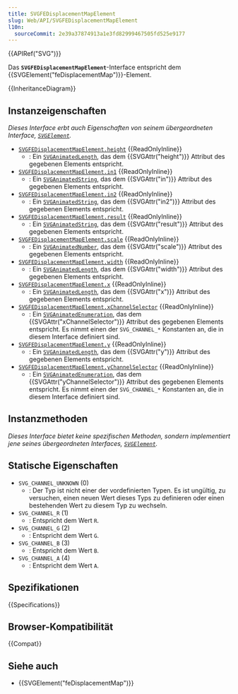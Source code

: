 ```yaml
---
title: SVGFEDisplacementMapElement
slug: Web/API/SVGFEDisplacementMapElement
l10n:
  sourceCommit: 2e39a37874913a1e3fd82999467505fd525e9177
---
```


{{APIRef("SVG")}}

Das **`SVGFEDisplacementMapElement`**-Interface entspricht dem {{SVGElement("feDisplacementMap")}}-Element.

{{InheritanceDiagram}}

## Instanzeigenschaften

_Dieses Interface erbt auch Eigenschaften von seinem übergeordneten Interface, [`SVGElement`](/de/docs/Web/API/SVGElement)._

- [`SVGFEDisplacementMapElement.height`](/de/docs/Web/API/SVGFEDisplacementMapElement/height) {{ReadOnlyInline}}
  - : Ein [`SVGAnimatedLength`](/de/docs/Web/API/SVGAnimatedLength), das dem {{SVGAttr("height")}} Attribut des gegebenen Elements entspricht.
- [`SVGFEDisplacementMapElement.in1`](/de/docs/Web/API/SVGFEDisplacementMapElement/in1) {{ReadOnlyInline}}
  - : Ein [`SVGAnimatedString`](/de/docs/Web/API/SVGAnimatedString), das dem {{SVGAttr("in")}} Attribut des gegebenen Elements entspricht.
- [`SVGFEDisplacementMapElement.in2`](/de/docs/Web/API/SVGFEDisplacementMapElement/in2) {{ReadOnlyInline}}
  - : Ein [`SVGAnimatedString`](/de/docs/Web/API/SVGAnimatedString), das dem {{SVGAttr("in2")}} Attribut des gegebenen Elements entspricht.
- [`SVGFEDisplacementMapElement.result`](/de/docs/Web/API/SVGFEDisplacementMapElement/result) {{ReadOnlyInline}}
  - : Ein [`SVGAnimatedString`](/de/docs/Web/API/SVGAnimatedString), das dem {{SVGAttr("result")}} Attribut des gegebenen Elements entspricht.
- [`SVGFEDisplacementMapElement.scale`](/de/docs/Web/API/SVGFEDisplacementMapElement/scale) {{ReadOnlyInline}}
  - : Ein [`SVGAnimatedNumber`](/de/docs/Web/API/SVGAnimatedNumber), das dem {{SVGAttr("scale")}} Attribut des gegebenen Elements entspricht.
- [`SVGFEDisplacementMapElement.width`](/de/docs/Web/API/SVGFEDisplacementMapElement/width) {{ReadOnlyInline}}
  - : Ein [`SVGAnimatedLength`](/de/docs/Web/API/SVGAnimatedLength), das dem {{SVGAttr("width")}} Attribut des gegebenen Elements entspricht.
- [`SVGFEDisplacementMapElement.x`](/de/docs/Web/API/SVGFEDisplacementMapElement/x) {{ReadOnlyInline}}
  - : Ein [`SVGAnimatedLength`](/de/docs/Web/API/SVGAnimatedLength), das dem {{SVGAttr("x")}} Attribut des gegebenen Elements entspricht.
- [`SVGFEDisplacementMapElement.xChannelSelector`](/de/docs/Web/API/SVGFEDisplacementMapElement/xChannelSelector) {{ReadOnlyInline}}
  - : Ein [`SVGAnimatedEnumeration`](/de/docs/Web/API/SVGAnimatedEnumeration), das dem {{SVGAttr("xChannelSelector")}} Attribut des gegebenen Elements entspricht. Es nimmt einen der `SVG_CHANNEL_*` Konstanten an, die in diesem Interface definiert sind.
- [`SVGFEDisplacementMapElement.y`](/de/docs/Web/API/SVGFEDisplacementMapElement/y) {{ReadOnlyInline}}
  - : Ein [`SVGAnimatedLength`](/de/docs/Web/API/SVGAnimatedLength), das dem {{SVGAttr("y")}} Attribut des gegebenen Elements entspricht.
- [`SVGFEDisplacementMapElement.yChannelSelector`](/de/docs/Web/API/SVGFEDisplacementMapElement/yChannelSelector) {{ReadOnlyInline}}
  - : Ein [`SVGAnimatedEnumeration`](/de/docs/Web/API/SVGAnimatedEnumeration), das dem {{SVGAttr("yChannelSelector")}} Attribut des gegebenen Elements entspricht. Es nimmt einen der `SVG_CHANNEL_*` Konstanten an, die in diesem Interface definiert sind.

## Instanzmethoden

_Dieses Interface bietet keine spezifischen Methoden, sondern implementiert jene seines übergeordneten Interfaces, [`SVGElement`](/de/docs/Web/API/SVGElement)._

## Statische Eigenschaften

- `SVG_CHANNEL_UNKNOWN` (0)
  - : Der Typ ist nicht einer der vordefinierten Typen. Es ist ungültig, zu versuchen, einen neuen Wert dieses Typs zu definieren oder einen bestehenden Wert zu diesem Typ zu wechseln.
- `SVG_CHANNEL_R` (1)
  - : Entspricht dem Wert `R`.
- `SVG_CHANNEL_G` (2)
  - : Entspricht dem Wert `G`.
- `SVG_CHANNEL_B` (3)
  - : Entspricht dem Wert `B`.
- `SVG_CHANNEL_A` (4)
  - : Entspricht dem Wert `A`.

## Spezifikationen

{{Specifications}}

## Browser-Kompatibilität

{{Compat}}

## Siehe auch

- {{SVGElement("feDisplacementMap")}}
